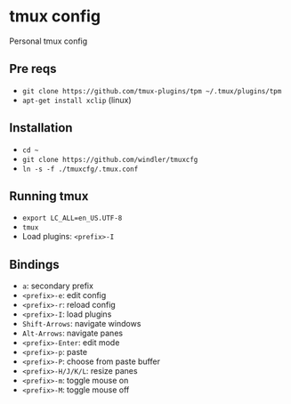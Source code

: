 # tmux config
Personal tmux config

## Pre reqs
* `git clone https://github.com/tmux-plugins/tpm ~/.tmux/plugins/tpm`
* `apt-get install xclip` (linux)

## Installation
* `cd ~`
* `git clone https://github.com/windler/tmuxcfg`
* `ln -s -f ./tmuxcfg/.tmux.conf`

## Running tmux
* `export LC_ALL=en_US.UTF-8`
* `tmux`
* Load plugins: `<prefix>-I`

## Bindings
* `a`: secondary prefix
* `<prefix>-e`: edit config
* `<prefix>-r`: reload config
* `<prefix>-I`: load plugins
* `Shift-Arrows`: navigate windows
* `Alt-Arrows`: navigate panes
* `<prefix>-Enter`: edit mode
* `<prefix>-p`: paste
* `<prefix>-P`: choose from paste buffer
* `<prefix>-H/J/K/L`: resize panes
* `<prefix>-m`: toggle mouse on
* `<prefix>-M`: toggle mouse off

